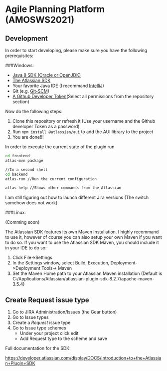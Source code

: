 Agile Planning Platform (AMOSWS2021)
======================================


Development
------------

In order to start developing, please make sure you have the following prerequisites:

###Windows:

* [Java 8 SDK (Oracle or OpenJDK)](https://adoptium.net/?variant=openjdk8&jvmVariant=hotspot)
* [The Atlassian SDK ](https://developer.atlassian.com/server/framework/atlassian-sdk/install-the-atlassian-sdk-on-a-windows-system/)
* Your favorite Java IDE (I recommand [IntelliJ](https://www.jetbrains.com/de-de/idea/download/#section=windows))
* Git (e.g. [Git-SCM](https://git-scm.com/))
* [A Github Developer Token](https://docs.github.com/en/authentication/keeping-your-account-and-data-secure/creating-a-personal-access-token#creating-a-token)(Select all permissions from the repository section)

Now do the following steps:

1. Clone this repository or refresh it (Use your username and the Github developer Token as a password)
2. Run ```npm install @atlassian/aui``` to add the AUI library to the project
3. You are done!!!

In order to execute the current state of the plugin run

```bash
cd frontend
atlas-mvn package

//In a second shell
cd backend
atlas-run //Run the current configuration

atlas-help //Shows other commands from the Atlassian 
```
I am still figuring out how to launch different Jira versions (The switch somehow does not work)

###Linux:

(Comming soon)

The Atlassian SDK features its own Maven Installation. I highly recommand to use it, however of course you can also setup your own Maven if you want to do so. If you want to use the Atlassian SDK Maven, you should include it in your IDE to do so:

1. Click File->Settings
2. In the Settings window, select Build, Execution, Deployment->Deployment Tools-> Maven
3. Set the Maven Home path to your Atlassian Maven installation (Default is C:/Applications/Atlassian/atlassian-plugin-sdk-8.2.7/apache-maven-3.5.4)

Create Request issue type
------------

1. Go to JIRA Administration/Issues (the Gear button)
2. Go to Issue types
3. Create a *Request* issue type
4. Go to Issue type schemes
    * Under your project click edit
    * Add Request type to the scheme and save

Full documentation for the SDK:

https://developer.atlassian.com/display/DOCS/Introduction+to+the+Atlassian+Plugin+SDK
